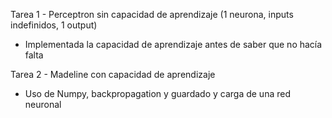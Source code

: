 Tarea 1 - Perceptron sin capacidad de aprendizaje (1 neurona, inputs indefinidos, 1 output)
  - Implementada la capacidad de aprendizaje antes de saber que no hacía falta

Tarea 2 - Madeline con capacidad de aprendizaje
  - Uso de Numpy, backpropagation y guardado y carga de una red neuronal



